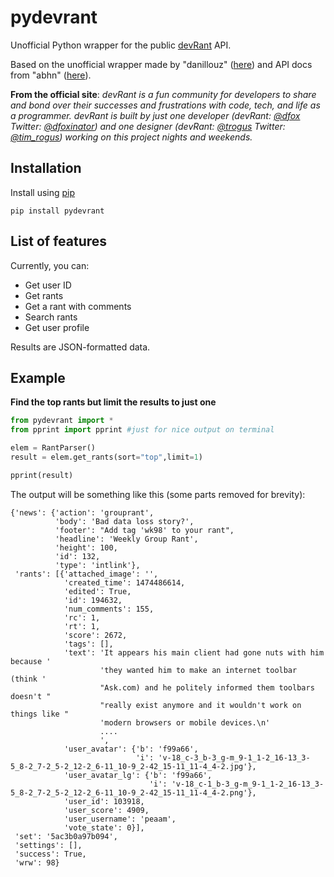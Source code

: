 # pydevrant
Unofficial Python wrapper for the public [devRant](https://www.devrant.io) API.

Based on the unofficial wrapper made by "danillouz" ([here](https://github.com/danillouz/devrant)) and API docs from "abhn" ([here](https://github.com/abhn/devRant-Unofficial-API-Doc)). 

__From the official site__: _devRant is a fun community for developers to share and bond over their successes and frustrations with code, tech, and life as a programmer. devRant is built by just one developer (devRant: [@dfox](https://www.devrant.io/users/dfox) Twitter: [@dfoxinator](https://twitter.com/DFoxinator)) and one designer (devRant: [@trogus](https://www.devrant.io/users/trogus) Twitter: [@tim_rogus](https://twitter.com/tim_rogus)) working on this project nights and weekends._

## Installation
Install using [pip](https://pip.pypa.io/en/stable/quickstart/)

`pip install pydevrant`

## List of features
Currently, you can:

- Get user ID
- Get rants
- Get a rant with comments
- Search rants
- Get user profile

Results are JSON-formatted data.

## Example
**Find the top rants but limit the results to just one**

```Python
from pydevrant import *
from pprint import pprint #just for nice output on terminal

elem = RantParser()
result = elem.get_rants(sort="top",limit=1)

pprint(result)
```

The output will be something like this (some parts removed for brevity):
```
{'news': {'action': 'grouprant',
          'body': 'Bad data loss story?',
          'footer': "Add tag 'wk98' to your rant",
          'headline': 'Weekly Group Rant',
          'height': 100,
          'id': 132,
          'type': 'intlink'},
 'rants': [{'attached_image': '',
            'created_time': 1474486614,
            'edited': True,
            'id': 194632,
            'num_comments': 155,
            'rc': 1,
            'rt': 1,
            'score': 2672,
            'tags': [],
            'text': 'It appears his main client had gone nuts with him because '
                    'they wanted him to make an internet toolbar (think '
                    "Ask.com) and he politely informed them toolbars doesn't "
                    "really exist anymore and it wouldn't work on things like "
                    'modern browsers or mobile devices.\n'
                    ....
                    ',
            'user_avatar': {'b': 'f99a66',
                            'i': 'v-18_c-3_b-3_g-m_9-1_1-2_16-13_3-5_8-2_7-2_5-2_12-2_6-11_10-9_2-42_15-11_11-4_4-2.jpg'},
            'user_avatar_lg': {'b': 'f99a66',
                               'i': 'v-18_c-1_b-3_g-m_9-1_1-2_16-13_3-5_8-2_7-2_5-2_12-2_6-11_10-9_2-42_15-11_11-4_4-2.png'},
            'user_id': 103918,
            'user_score': 4909,
            'user_username': 'peaam',
            'vote_state': 0}],
 'set': '5ac3b0a97b094',
 'settings': [],
 'success': True,
 'wrw': 98}
```

